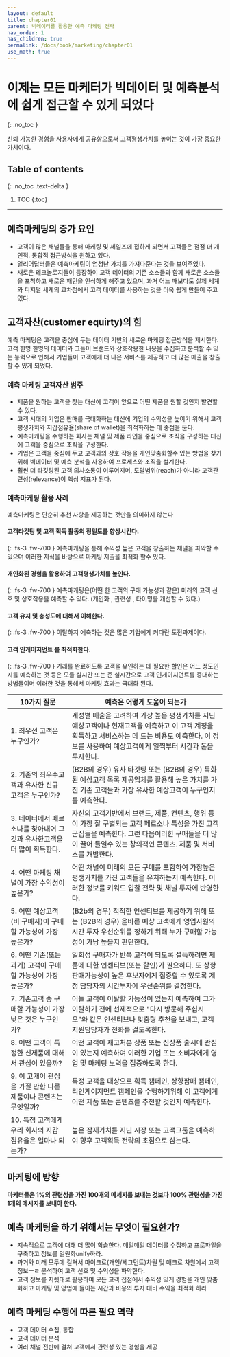 ```yaml
---
layout: default
title: chapter01
parent: 빅데이터를 활용한 예측 마케팅 전략
nav_order: 1
has_children: true
permalink: /docs/book/marketing/chapter01
use_math: true
---
```


# 이제는 모든 마케터가 빅데이터 및 예측분석에 쉽게 접근할 수 있게 되었다
{: .no_toc }

신뢰 가능한 경험을 사용자에게 공유함으로써 고객평생가치를 높이는 것이 가장 중요한 가치이다.

## Table of contents
{: .no_toc .text-delta }

1. TOC
{:toc}

---
## 예측마케팅의 증가 요인 
- 고객이 많은 채널들을 통해 마케팅 및 세일즈에 접하게 되면서 고객들은 점점 더 개인적. 통합적 접근방식을 원하고 있다. 
- 얼리어답터들은 예측마케팅이 엄청난 가치를 가져다준다는 것을 보여주었다. 
- 새로운 테크놀로지들이 등장하여 고객 데이터의 기존 소스들과 함께 새로운 소스들을 포착하고 새로운 패턴을 인식하게 해주고 있으며, 과거 어느 때보다도 실제 세계와 디지털 세계의 교차점에서 고객 데이터를 사용하는 것을 더욱 쉽게 만들어 주고 있다. 


## 고객자산(customer equirty)의 힘 
 예측 마케팅은 고객을 중심에 두는 데이터 기반의 새로운 마케팅 접근방식을 제시한다. 고객 한명 한명의 데이터와 그들이 브랜드와 상호작용한 내용을 수집하고 분석할 수 있는 능력으로 인해서 기업들이 고객에게 더 나은 서비스를 제공하고 더 많은 매출을 창출할 수 있게 되었다. 

### 예측 마케팅 고객자산 범주 
- 제품을 원하는 고객을 찾는 대신에 고객이 앞으로 어떤 제품을 원할 것인지 발견할 수 있다. 
- 고객 시대의 기업은 판매를 극대화하는 대신에 기업의 수익성을 높이기 위해서 고객평생가치와 지갑점유율(share of wallet)을 최적화하는 데 중점을 둔다. 
- 예측마케팅을 수행하는 회사는 채널 및 제품 라인을 중심으로 조직을 구성하는 대신에 고객을 중심으로 조직을 구성한다. 
- 기업은 고객을 중심에 두고 고객과의 상호 작용을 개인맞춤화할수 있는 방법을 찾기 위해 빅데이터 및 예측 분석을 사용하여 프로세스와 조직을 설계한다.
- 훨씬 더 타깃팅된 고객 의사소통이 이루어지며, 도달범위(reach)가 아니라 고객관련성(relevance)이 핵심 지표가 된다. 

### 예측마케팅 활용 사례 
예측마케팅은 단순히 추천 사항을 제공하는 것만을 의미하지 않는다

#### 고객타깃팅 및 고객 획득 활동의 정밀도를 향상시킨다.
{:  .fs-3 .fw-700 }
예측마케팅을 통해 수익성 높은 고객을 창출하는 채널을 파악할 수 있으며 이러한 지식을 바탕으로 마케팅 지출을 최적화 할수 있다. 

#### 개인화된 경험을 활용하여 고객평생가치를 높인다. 
{:  .fs-3 .fw-700 }
예측마케팅은(어떤 한 고객의 구매 가능성과 같은) 미래의 고객 선호 및 상호작용을 예측할 수 있다. (개인화 , 관련성 , 타이밍을 개선할 수 있다.)

#### 고객 유지 및 충성도에 대해서 이해한다. 
{:  .fs-3 .fw-700 }
이탈하지 예측하는 것은 많은 기업에게 커다란 도전과제이다.

#### 고객 인게이지먼트 를 최적화한다. 
{:  .fs-3 .fw-700 }
거래를 완료하도록 고객을 유인하는 데 필요한 할인은 어느 정도인지를 예측하는 것 등은 모둘 실시간 또는 준 실시간으로 고객 인게이지먼트를 증대하는 방법들이며 이러한 것을 통해서 마케팅 효과는 극대화 된다. 


| 10가지 질문                                    | 예측은 어떻게 도움이 되는가                                                                                                              |
| ------------------------------------------ | ---------------------------------------------------------------------------------------------------------------------------- |
| 1\. 최우선 고객은 누구인가?                          | 계정별 매출을 고려하여 가장 높은 평생가치를 지닌 예상고객이나 현재고객을 예측하고 이 고객 계정을 획득하고 서비스하는 데 드는 비용도 예측한다. 이 정보를 사용하여 예상고객에게 일찍부터 시간과 돈을 투자한다.         |
| 2\. 기존의 최우수고객과 유사한 신규 고객은 누구인가?            | (B2B의 경우) 유사 타깃팅 또는 (B2B의 경우) 특화된 예상고객 목록 제공업체를 활용해 높은 가치를 가진 기존 고객들과 가장 유사한 예상고객이 누구인지를 예측한다.                               |
| 3\. 데이터에서 페르소나를 찾아내어 그것과 유사한고객을 더 많이 획득한다. | 자신의 고객기반에서 브랜드, 제품, 컨텐츠, 행위 등이 가장 잘 구별되는 고객 페르소나 특성을 가진 고객 군집들을 예측한다. 그런 다음이러한 구매들을 더 많이 끌어 들일수 있는 창의적인 콘텐츠. 제품 및 서비스를 개발한다. |
| 4\. 어떤 마케팅 채널이 가장 수익성이 높은가?                | 어떤 채널이 미래의 모든 구매를 포함하여 가장높은 평생가치를 가진 고객들을 유치하는지 예측한다. 이러한 정보를 키워드 입찰 전략 및 채널 투자에 반영한다.                                       |
| 5\. 어떤 예상고객(비 구매자)이 구매할 가능성이 가장 높은가?       | (B2b의 경우) 적적한 인센티브를 제공하기 위해 또는 (B2B의 경우) 올바른 예상 고객에게 영업사원의 시간 투자 우선순위를 정하기 위해 누가 구매할 가능성이 가낭 높을지 판단한다.                       |
| 6\. 어떤 기존(또는 과거) 고객이 구매할 가능성이 가장 높은가?      | 일회성 구매자가 반복 고객이 되도록 설득하려면 제품에 대한 인센티브(또는 할인)가 필요하다. 또 상향판매가능성이 높은 후보자에게 집중할 수 있도록 계정 담당자의 시간투자에 우선순위를 결정한다.                  |
| 7\. 기존고객 중 구매할 가능성이 가장 낮은 것은 누구인가?         | 어늘 고객이 이탈할 가능성이 있는지 예측하여 그가 이탈하기 전에 선제적으로 "다시 방문해 주십시오"와 같은 인센티브나 맞춤형 추천을 보내고, 고객 지원담당자가 전화를 걸도록한다.                          |
| 8\. 어떤 고객이 특정한 신제품에 대해서 관심이 있을까?           | 어떤 고객이 재고처분 상품 또는 신상품 출시에 관심이 있는지 예측하여 이러한 기업 또는 소비자에게 영업 및 마케팅 노력을 집중하도록 한다.                                                |
| 9\. 이 고개이 관심을 가질 만한 다른 제품이나 콘텐츠는 무엇일까?     | 특정 고객을 대상으로 획득 캠페인, 상향팜매 캠페인, 리인게이지먼트 캠페인을 수행하기위해 이 고객에게 어떤 제품 또는 콘텐츠를 추천할 것인지 예측한다.                                         |
| 10\. 특정 고객에게 우리 회사의 지갑 점유율은 얼마나 되는가?       | 높은 잠재가치를 지닌 시장 또는 고객그룹을 예측하여 향후 고객획득 전략의 초점으로 삼는다.                                                                           |


## 마케팅에 방향 
**마케터들은 1%의 관련성을 가진 100개의 메세지를 보내는 것보다 100% 관련성을 가진 1개의 메시지를 보내야 한다.**

## 예측 마케팅을 하기 위해서는 무엇이 필요한가?
- 지속적으로 고객에 대해 더 많이 학습한다. 매일매일 데이터를 수집하고 프로파일을 구축하고 정보를 일원화unify하라. 
- 과거와 미래 모두에 걸쳐서 마이크로(개인/세그먼트)차원 및 매크로 차원에서 고객 정보ㅡㄹ 분석하여 고객 선호 및 수익성을 파악한다. 
- 고객 정보를 지렛대로 활용하여 모든 고객 접점에서 수익성 있게 경험을 개인 맞춤화하고 마케팅 및 영업에 들이는 시간과 비용의 투자 대비 수익을 최적화 하라 

## 예측 마케팅 수행에 따른 필요 역략

- 고객 데이터 수집, 통합 
- 고객 데이터 분석 
- 여러 채널 전반에 걸쳐 고객에서 관련성 있는 경험을 제공 



